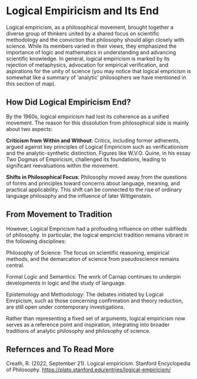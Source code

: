 # Logical Empiricism and Its End
Logical empiricism, as a philosophical movement, brought together a diverse group of thinkers united by a shared focus on scientific methodology and the conviction that philosophy should align closely with science. While its members varied in their views, they emphasized the importance of logic and mathematics in understanding and advancing scientific knowledge. In general, logical empiricism is marked by its rejection of metaphysics, advocation for empirical verification, and aspirations for the unity of science (you may notice that logical empricism is somewhat like a summary of ‘analytic’ philosophers we have mentioned in this section of map).

## How Did Logical Empiricism End?
By the 1960s, logical empiricism had lost its coherence as a unified movement. The reason for this dissolution from philosophical side is mainly about two aspects:

**Criticism from Within and Without**: Critics, including former adherents, argued against key principles of Logical Empiricism such as verificationism and the analytic-synthetic distinction. Figures like W.V.O. Quine, in his essay Two Dogmas of Empiricism, challenged its foundations, leading to significant reevaluations within the movement.

**Shifts in Philosophical Focus**: Philosophy moved away from the questions of forms and principles toward concerns about language, meaning, and practical applicability. This shift can be connected to the rise of ordinary language philosophy and the influence of later Wittgenstein.

## From Movement to Tradition
However, Logical Empricism had a profouding influence on other subfileds of philosophy. In particular, the logical empricist tradition remains vibrant in the following disciplines:

Philosophy of Science: The focus on scientific reasoning, empirical methods, and the demarcation of science from pseudoscience remains central.

Formal Logic and Semantics: The work of Carnap continues to underpin developments in logic and the study of language.

Epistemology and Methodology: The debates initiated by Logical Emrpicism, such as those concerning confirmation and theory reduction, are still open under contemporary investigations.

Rather than representing a fixed set of arguments, logical empiricism now serves as a reference point and inspiration, integrating into broader traditions of analytic philosophy and philosophy of science.

## Refernces and To Read More
Creath, R. (2022, September 21). Logical empiricism. Stanford Encyclopedia of Philosophy. https://plato.stanford.edu/entries/logical-empiricism/ 


